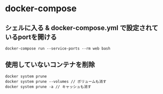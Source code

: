 # docker-compose
## シェルに入る & docker-compose.yml で設定されているportを開ける

```
docker-compose run --service-ports --rm web bash
```

## 使用していないコンテナを削除
```
docker system prune
docker system prune --volumes // ボリュームも消す
docker system prune -a // キャッシュも消す

```
